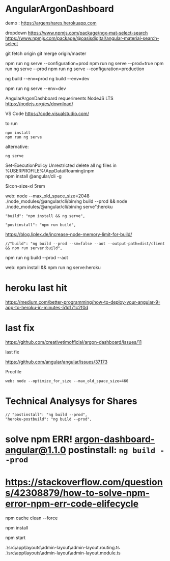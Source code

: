 # AngularArgonDashboard

demo : https://argenshares.herokuapp.com

dropdown
  https://www.npmjs.com/package/ngx-mat-select-search
  https://www.npmjs.com/package/@oasisdigital/angular-material-search-select

git fetch origin 
git merge origin/master

npm run ng serve --configuration=prod
npm run ng serve --prod=true
npm run ng serve --prod
npm run ng serve --configuration=production

ng build --env=prod
ng build --env=dev

npm run ng serve --env=dev

AngularArgonDashboard
requeriments
NodeJS LTS
https://nodejs.org/es/download/

VS Code
https://code.visualstudio.com/

to run

```
npm install
npm run ng serve
```

alternative:

```
ng serve

```

Set-ExecutionPolicy Unrestricted
delete all ng files in %USERPROFILE%\AppData\Roaming\npm\
npm install @angular/cli -g

\$icon-size-xl
5rem

web: node --max_old_space_size=2048 ./node_modules/@angular/cli/bin/ng build --prod && node ./node_modules/@angular/cli/bin/ng serve":heroku

    "build": "npm install && ng serve",

    "postinstall": "npm run build",

https://blog.liplex.de/increase-node-memory-limit-for-build/

    //"build": "ng build --prod --sm=false --aot --output-path=dist/client && npm run server:build",

npm run ng build --prod --aot

web: npm install && npm run ng serve:heroku

# heroku last hit

https://medium.com/better-programming/how-to-deploy-your-angular-9-app-to-heroku-in-minutes-51d171c2f0d

# last fix

https://github.com/creativetimofficial/argon-dashboard/issues/11

last fix

https://github.com/angular/angular/issues/37173

Procfile

```
web: node --optimize_for_size --max_old_space_size=460
```

# Technical Analysys for Shares

    // "postinstall": "ng build --prod",
    "heroku-postbuild": "ng build --prod",

# solve npm ERR! argon-dashboard-angular@1.1.0 postinstall: `ng build --prod`

# https://stackoverflow.com/questions/42308879/how-to-solve-npm-error-npm-err-code-elifecycle

npm cache clean --force

npm install

npm start

.\src\app\layouts\admin-layout\admin-layout.routing.ts
.\src\app\layouts\admin-layout\admin-layout.module.ts
